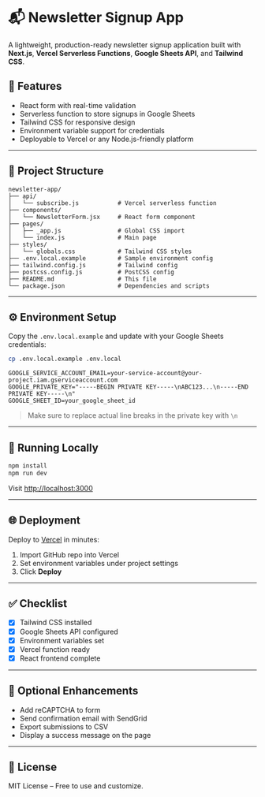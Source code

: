 
# 📬 Newsletter Signup App

A lightweight, production-ready newsletter signup application built with **Next.js**, **Vercel Serverless Functions**, **Google Sheets API**, and **Tailwind CSS**.

## 🚀 Features

- React form with real-time validation
- Serverless function to store signups in Google Sheets
- Tailwind CSS for responsive design
- Environment variable support for credentials
- Deployable to Vercel or any Node.js-friendly platform

---

## 📁 Project Structure

```
newsletter-app/
├── api/
│   └── subscribe.js           # Vercel serverless function
├── components/
│   └── NewsletterForm.jsx     # React form component
├── pages/
│   ├── _app.js                # Global CSS import
│   └── index.js               # Main page
├── styles/
│   └── globals.css            # Tailwind CSS styles
├── .env.local.example         # Sample environment config
├── tailwind.config.js         # Tailwind config
├── postcss.config.js          # PostCSS config
├── README.md                  # This file
└── package.json               # Dependencies and scripts
```

---

## ⚙️ Environment Setup

Copy the `.env.local.example` and update with your Google Sheets credentials:

```bash
cp .env.local.example .env.local
```

```env
GOOGLE_SERVICE_ACCOUNT_EMAIL=your-service-account@your-project.iam.gserviceaccount.com
GOOGLE_PRIVATE_KEY="-----BEGIN PRIVATE KEY-----\nABC123...\n-----END PRIVATE KEY-----\n"
GOOGLE_SHEET_ID=your_google_sheet_id
```

> Make sure to replace actual line breaks in the private key with `\n`

---

## 🧪 Running Locally

```bash
npm install
npm run dev
```

Visit [http://localhost:3000](http://localhost:3000)

---

## 🌐 Deployment

Deploy to [Vercel](https://vercel.com/) in minutes:

1. Import GitHub repo into Vercel
2. Set environment variables under project settings
3. Click **Deploy**

---

## ✅ Checklist

- [x] Tailwind CSS installed
- [x] Google Sheets API configured
- [x] Environment variables set
- [x] Vercel function ready
- [x] React frontend complete

---

## 🧩 Optional Enhancements

- Add reCAPTCHA to form
- Send confirmation email with SendGrid
- Export submissions to CSV
- Display a success message on the page

---

## 📄 License

MIT License – Free to use and customize.

